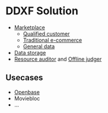 # DDXF Solution

- [Marketplace](./marketplace.md)
  - [Qualified customer](./mp/id.md)
  - [Traditional e-commerce](./mp/eshop.md)
  - [General data](./mp/data.md)
- [Data storage](./data-storage.md)
- [Resource auditor](./resource-auditor.md) and [Offline judger](./offline-judger.md)

## Usecases

- [Openbase](../domain/knowledgebase)
- Moviebloc
- ...

